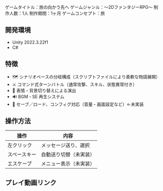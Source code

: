 ゲームタイトル：旅の向かう先へ
ゲームジャンル：～2DファンタジーRPG～
制作人数：1人
制作期間：1ヶ月
ゲームコンセプト：旅

## 開発環境

- Unity 2022.3.22f1 
- C#

## 特徴

- 🗺️ シナリオベースの分岐構成（スクリプトファイルにより柔軟な物語展開）
- ⚔️ コマンド式ターンバトル（通常攻撃、スキル、状態異常付き）
- 🎨 表情・背景切り替えによる演出
- 🔊 BGM・SE 再生システム
- 💾 セーブ／ロード、コンフィグ対応（音量・画面設定など）←未実装

  
## 操作方法

| 操作         | 内容                     |
|--------------|-------------------------|
| 左クリック   | メッセージ送り、選択       |
| スペースキー | 自動送り切替（未実装）     |
| エスケープ   | メニュー表示（未実装）     |

## プレイ動画リンク

